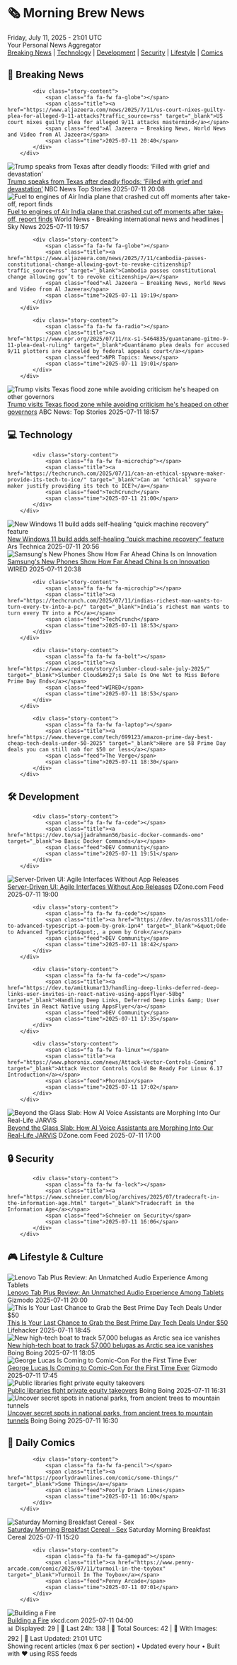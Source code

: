 <!-- Processing 54 RSS feeds at 2025-07-11 21:01:33 UTC -->
<!-- Processing: Saturday Morning Breakfast Cereal -->
<!-- Processing: Dilbert -->
<!-- Processing: Girl Genius -->
<!-- Processing: BBC World News -->
<!-- Processing: Al Jazeera Breaking News -->
<!-- Processing: NPR News -->
<!-- Processing: CBC News -->
<!-- Error processing https://rss.cbc.ca/lineup/topstories.xml: The read operation timed out -->
<!-- Processing: Reuters World News -->
<!-- Processing: Associated Press Breaking -->
<!-- Processing: NBC News Breaking -->
<!-- Processing: Sky News World -->
<!-- Processing: TechCrunch -->
<!-- Processing: Ars Technica -->
<!-- Processing: O'Reilly Radar -->
<!-- Processing: WIRED -->
<!-- Processing: Lobsters Python -->
<!-- Processing: It's FOSS -->
<!-- Error processing https://itsfoss.com/rss/: The read operation timed out -->
<!-- Processing: OMG! Ubuntu -->
<!-- Processing: DistroWatch -->
<!-- Processing: Ubuntu Blog -->
<!-- Processing: Martin Fowler -->
<!-- Processing: Coding Horror -->
<!-- Processing: Krebs on Security -->
<!-- Generated 6 new posts out of 23 feeds processed -->
<div class="newspaper-header">
    <h1 class="newspaper-title">🗞️ Morning Brew News</h1>
    <div class="newspaper-date">Friday, July 11, 2025 - 21:01 UTC</div>
    <div class="newspaper-subtitle">Your Personal News Aggregator</div>
</div>

<div class="newspaper-nav">
    <a href="#breaking">Breaking News</a> |
    <a href="#tech">Technology</a> |
    <a href="#dev">Development</a> |
    <a href="#security">Security</a> |
    <a href="#lifestyle">Lifestyle</a> |
    <a href="#webcomics">Comics</a>
</div>

<div class="news-section breaking-news" id="breaking">
<h2 class="section-header">🚨 Breaking News</h2>
<div class="stories-container">
<div class="story">
            
            <div class="story-content">
                <span class="fa fa-fw fa-globe"></span>
                <span class="title"><a href="https://www.aljazeera.com/news/2025/7/11/us-court-nixes-guilty-plea-for-alleged-9-11-attacks?traffic_source=rss" target="_blank">US court nixes guilty plea for alleged 9/11 attacks mastermind</a></span>
                <span class="feed">Al Jazeera – Breaking News, World News and Video from Al Jazeera</span>
                <span class="time">2025-07-11 20:40</span>
            </div>
        </div>
<div class="story">
            <img src="https://media-cldnry.s-nbcnews.com/image/upload/t_fit_1500w/mpx/2704722219/2025_07/1752264516172_now_brk_trump_kerrville_intro_250711_1920x1080-caxg1d.jpg" alt="Trump speaks from Texas after deadly floods: ‘Filled with grief and devastation’" class="story-image" loading="lazy" onerror="this.style.display='none'">
            <div class="story-content">
                <span class="fa fa-fw fa-broadcast-tower"></span>
                <span class="title"><a href="https://www.nbcnews.com/now/video/trump-speaks-from-kerrville-after-deadly-texas-floods-243094085707" target="_blank">Trump speaks from Texas after deadly floods: ‘Filled with grief and devastation’</a></span>
                <span class="feed">NBC News Top Stories</span>
                <span class="time">2025-07-11 20:08</span>
            </div>
        </div>
<div class="story">
            <img src="https://e3.365dm.com/25/06/1920x1080/skynews-ahmedabad-plane-crash_6944966.jpg?20250618101311" alt="Fuel to engines of Air India plane that crashed cut off moments after take-off, report finds" class="story-image" loading="lazy" onerror="this.style.display='none'">
            <div class="story-content">
                <span class="fa fa-fw fa-satellite"></span>
                <span class="title"><a href="https://news.sky.com/story/fuel-to-engines-of-air-india-plane-cut-off-moments-before-crash-preliminary-report-finds-13395620" target="_blank">Fuel to engines of Air India plane that crashed cut off moments after take-off, report finds</a></span>
                <span class="feed">World News - Breaking international news and headlines | Sky News</span>
                <span class="time">2025-07-11 19:57</span>
            </div>
        </div>
<div class="story">
            
            <div class="story-content">
                <span class="fa fa-fw fa-globe"></span>
                <span class="title"><a href="https://www.aljazeera.com/news/2025/7/11/cambodia-passes-constitutional-change-allowing-govt-to-revoke-citizenship?traffic_source=rss" target="_blank">Cambodia passes constitutional change allowing gov’t to revoke citizenship</a></span>
                <span class="feed">Al Jazeera – Breaking News, World News and Video from Al Jazeera</span>
                <span class="time">2025-07-11 19:19</span>
            </div>
        </div>
<div class="story">
            
            <div class="story-content">
                <span class="fa fa-fw fa-radio"></span>
                <span class="title"><a href="https://www.npr.org/2025/07/11/nx-s1-5464835/guantanamo-gitmo-9-11-plea-deal-ruling" target="_blank">Guantánamo plea deals for accused 9/11 plotters are canceled by federal appeals court</a></span>
                <span class="feed">NPR Topics: News</span>
                <span class="time">2025-07-11 19:01</span>
            </div>
        </div>
<div class="story">
            <img src="https://s.abcnews.com/images/Politics/donald-trump-10-gty-jef-250711_1752258358263_hpMain_4x3t_384.jpg" alt="Trump visits Texas flood zone while avoiding criticism he&#x27;s heaped on other governors" class="story-image" loading="lazy" onerror="this.style.display='none'">
            <div class="story-content">
                <span class="fa fa-fw fa-tv"></span>
                <span class="title"><a href="https://abcnews.go.com/Politics/trump-heads-texas-after-catastrophic-flooding-avoiding-criticism/story?id=123650032" target="_blank">Trump visits Texas flood zone while avoiding criticism he&#x27;s heaped on other governors</a></span>
                <span class="feed">ABC News: Top Stories</span>
                <span class="time">2025-07-11 18:57</span>
            </div>
        </div>
</div>
</div>
<div class="news-section tech-news" id="tech">
<h2 class="section-header">💻 Technology</h2>
<div class="stories-container">
<div class="story">
            
            <div class="story-content">
                <span class="fa fa-fw fa-microchip"></span>
                <span class="title"><a href="https://techcrunch.com/2025/07/11/can-an-ethical-spyware-maker-provide-its-tech-to-ice/" target="_blank">Can an ‘ethical’ spyware maker justify providing its tech to ICE?</a></span>
                <span class="feed">TechCrunch</span>
                <span class="time">2025-07-11 21:00</span>
            </div>
        </div>
<div class="story">
            <img src="https://cdn.arstechnica.net/wp-content/uploads/2024/05/win11-laptop-500x500.jpeg" alt="New Windows 11 build adds self-healing “quick machine recovery” feature" class="story-image" loading="lazy" onerror="this.style.display='none'">
            <div class="story-content">
                <span class="fa fa-fw fa-cog"></span>
                <span class="title"><a href="https://arstechnica.com/gadgets/2025/07/new-windows-11-build-adds-self-healing-quick-machine-recovery-feature/" target="_blank">New Windows 11 build adds self-healing “quick machine recovery” feature</a></span>
                <span class="feed">Ars Technica</span>
                <span class="time">2025-07-11 20:56</span>
            </div>
        </div>
<div class="story">
            <img src="https://media.wired.com/photos/686ffcfe72ecf103086658f2/master/pass/Samsung-New-Phones-Show-How-Far-Ahead-China-Is-Innovation-Gear-2223692962.jpg" alt="Samsung&#x27;s New Phones Show How Far Ahead China Is on Innovation" class="story-image" loading="lazy" onerror="this.style.display='none'">
            <div class="story-content">
                <span class="fa fa-fw fa-bolt"></span>
                <span class="title"><a href="https://www.wired.com/story/samsungs-new-phones-show-how-far-ahead-china-is-on-innovation/" target="_blank">Samsung&#x27;s New Phones Show How Far Ahead China Is on Innovation</a></span>
                <span class="feed">WIRED</span>
                <span class="time">2025-07-11 20:38</span>
            </div>
        </div>
<div class="story">
            
            <div class="story-content">
                <span class="fa fa-fw fa-microchip"></span>
                <span class="title"><a href="https://techcrunch.com/2025/07/11/indias-richest-man-wants-to-turn-every-tv-into-a-pc/" target="_blank">India’s richest man wants to turn every TV into a PC</a></span>
                <span class="feed">TechCrunch</span>
                <span class="time">2025-07-11 18:53</span>
            </div>
        </div>
<div class="story">
            
            <div class="story-content">
                <span class="fa fa-fw fa-bolt"></span>
                <span class="title"><a href="https://www.wired.com/story/slumber-cloud-sale-july-2025/" target="_blank">Slumber Cloud&#x27;s Sale Is One Not to Miss Before Prime Day Ends</a></span>
                <span class="feed">WIRED</span>
                <span class="time">2025-07-11 18:53</span>
            </div>
        </div>
<div class="story">
            
            <div class="story-content">
                <span class="fa fa-fw fa-laptop"></span>
                <span class="title"><a href="https://www.theverge.com/tech/699123/amazon-prime-day-best-cheap-tech-deals-under-50-2025" target="_blank">Here are 58 Prime Day deals you can still nab for $50 or less</a></span>
                <span class="feed">The Verge</span>
                <span class="time">2025-07-11 18:30</span>
            </div>
        </div>
</div>
</div>
<div class="news-section dev-news" id="dev">
<h2 class="section-header">🛠️ Development</h2>
<div class="stories-container">
<div class="story">
            
            <div class="story-content">
                <span class="fa fa-fw fa-code"></span>
                <span class="title"><a href="https://dev.to/sajjadrahman56/basic-docker-commands-omo" target="_blank">⚙️ Basic Docker Commands</a></span>
                <span class="feed">DEV Community</span>
                <span class="time">2025-07-11 19:51</span>
            </div>
        </div>
<div class="story">
            <img src="https://dz2cdn1.dzone.com/thumbnail?fid=18507676&w=600" alt="Server-Driven UI: Agile Interfaces Without App Releases" class="story-image" loading="lazy" onerror="this.style.display='none'">
            <div class="story-content">
                <span class="fa fa-fw fa-newspaper"></span>
                <span class="title"><a href="https://dzone.com/articles/server-driven-ui-agile-interfaces-without-app-releases" target="_blank">Server-Driven UI: Agile Interfaces Without App Releases</a></span>
                <span class="feed">DZone.com Feed</span>
                <span class="time">2025-07-11 19:00</span>
            </div>
        </div>
<div class="story">
            
            <div class="story-content">
                <span class="fa fa-fw fa-code"></span>
                <span class="title"><a href="https://dev.to/asross311/ode-to-advanced-typescript-a-poem-by-grok-1pn4" target="_blank">&quot;Ode to Advanced TypeScript&quot;, a poem by Grok</a></span>
                <span class="feed">DEV Community</span>
                <span class="time">2025-07-11 18:42</span>
            </div>
        </div>
<div class="story">
            
            <div class="story-content">
                <span class="fa fa-fw fa-code"></span>
                <span class="title"><a href="https://dev.to/amitkumar13/handling-deep-links-deferred-deep-links-user-invites-in-react-native-using-appsflyer-58bg" target="_blank">Handling Deep Links, Deferred Deep Links &amp; User Invites in React Native using AppsFlyer</a></span>
                <span class="feed">DEV Community</span>
                <span class="time">2025-07-11 17:35</span>
            </div>
        </div>
<div class="story">
            
            <div class="story-content">
                <span class="fa fa-fw fa-linux"></span>
                <span class="title"><a href="https://www.phoronix.com/news/Attack-Vector-Controls-Coming" target="_blank">Attack Vector Controls Could Be Ready For Linux 6.17 Introduction</a></span>
                <span class="feed">Phoronix</span>
                <span class="time">2025-07-11 17:02</span>
            </div>
        </div>
<div class="story">
            <img src="https://dz2cdn1.dzone.com/thumbnail?fid=18508002&w=600" alt="Beyond the Glass Slab: How AI Voice Assistants are Morphing Into Our Real-Life JARVIS" class="story-image" loading="lazy" onerror="this.style.display='none'">
            <div class="story-content">
                <span class="fa fa-fw fa-newspaper"></span>
                <span class="title"><a href="https://dzone.com/articles/jarvis-agentic-ai-voice-assistants-future" target="_blank">Beyond the Glass Slab: How AI Voice Assistants are Morphing Into Our Real-Life JARVIS</a></span>
                <span class="feed">DZone.com Feed</span>
                <span class="time">2025-07-11 17:00</span>
            </div>
        </div>
</div>
</div>
<div class="news-section security-news" id="security">
<h2 class="section-header">🔒 Security</h2>
<div class="stories-container">
<div class="story">
            
            <div class="story-content">
                <span class="fa fa-fw fa-lock"></span>
                <span class="title"><a href="https://www.schneier.com/blog/archives/2025/07/tradecraft-in-the-information-age.html" target="_blank">Tradecraft in the Information Age</a></span>
                <span class="feed">Schneier on Security</span>
                <span class="time">2025-07-11 16:06</span>
            </div>
        </div>
</div>
</div>
<div class="news-section lifestyle-news" id="lifestyle">
<h2 class="section-header">🎮 Lifestyle & Culture</h2>
<div class="stories-container">
<div class="story">
            <img src="https://gizmodo.com/app/uploads/2025/07/lenovo-tab-plus-review-2.jpg" alt="Lenovo Tab Plus Review: An Unmatched Audio Experience Among Tablets" class="story-image" loading="lazy" onerror="this.style.display='none'">
            <div class="story-content">
                <span class="fa fa-fw fa-computer"></span>
                <span class="title"><a href="https://gizmodo.com/lenovo-tab-plus-review-an-unmatched-audio-experience-among-tablets-2000627140" target="_blank">Lenovo Tab Plus Review: An Unmatched Audio Experience Among Tablets</a></span>
                <span class="feed">Gizmodo</span>
                <span class="time">2025-07-11 20:00</span>
            </div>
        </div>
<div class="story">
            <img src="https://lifehacker.com/imagery/articles/01JZKCBC6SS6TWM2443ZSAQPXY/hero-image.png" alt="This Is Your Last Chance to Grab the Best Prime Day Tech Deals Under $50" class="story-image" loading="lazy" onerror="this.style.display='none'">
            <div class="story-content">
                <span class="fa fa-fw fa-life-ring"></span>
                <span class="title"><a href="https://lifehacker.com/tech/best-tech-deals-under-50-prime-day-2025?utm_medium=RSS" target="_blank">This Is Your Last Chance to Grab the Best Prime Day Tech Deals Under $50</a></span>
                <span class="feed">Lifehacker</span>
                <span class="time">2025-07-11 18:45</span>
            </div>
        </div>
<div class="story">
            <img src="https://i0.wp.com/boingboing.net/wp-content/uploads/2025/07/beluga-cam.jpg?fit=1080%2C607&amp;quality=60&amp;ssl=1" alt="New high-tech boat to track 57,000 belugas as Arctic sea ice vanishes" class="story-image" loading="lazy" onerror="this.style.display='none'">
            <div class="story-content">
                <span class="fa fa-fw fa-arrow-right"></span>
                <span class="title"><a href="https://boingboing.net/2025/07/11/new-high-tech-boat-to-track-57000-belugas-as-arctic-sea-ice-vanishes.html" target="_blank">New high-tech boat to track 57,000 belugas as Arctic sea ice vanishes</a></span>
                <span class="feed">Boing Boing</span>
                <span class="time">2025-07-11 18:05</span>
            </div>
        </div>
<div class="story">
            <img src="https://gizmodo.com/app/uploads/2025/07/George-Lucas-Photo-Gustavo-Caballero-Getty-Images.jpg" alt="George Lucas Is Coming to Comic-Con For the First Time Ever" class="story-image" loading="lazy" onerror="this.style.display='none'">
            <div class="story-content">
                <span class="fa fa-fw fa-computer"></span>
                <span class="title"><a href="https://gizmodo.com/sdcc-2025-george-lucas-panel-hall-h-2000628190" target="_blank">George Lucas Is Coming to Comic-Con For the First Time Ever</a></span>
                <span class="feed">Gizmodo</span>
                <span class="time">2025-07-11 17:45</span>
            </div>
        </div>
<div class="story">
            <img src="https://i0.wp.com/boingboing.net/wp-content/uploads/2025/07/samiels.jpg?fit=1494%2C874&amp;quality=60&amp;ssl=1" alt="Public libraries fight private equity takeovers" class="story-image" loading="lazy" onerror="this.style.display='none'">
            <div class="story-content">
                <span class="fa fa-fw fa-arrow-right"></span>
                <span class="title"><a href="https://boingboing.net/2025/07/11/public-libraries-fight-private-equity-takeovers.html" target="_blank">Public libraries fight private equity takeovers</a></span>
                <span class="feed">Boing Boing</span>
                <span class="time">2025-07-11 16:31</span>
            </div>
        </div>
<div class="story">
            <img src="https://i0.wp.com/boingboing.net/wp-content/uploads/2025/07/tunnel.jpg?fit=1080%2C720&amp;quality=60&amp;ssl=1" alt="Uncover secret spots in national parks, from ancient trees to mountain tunnels" class="story-image" loading="lazy" onerror="this.style.display='none'">
            <div class="story-content">
                <span class="fa fa-fw fa-arrow-right"></span>
                <span class="title"><a href="https://boingboing.net/2025/07/11/uncover-secret-spots-in-national-parks-from-ancient-trees-to-mountain-tunnels.html" target="_blank">Uncover secret spots in national parks, from ancient trees to mountain tunnels</a></span>
                <span class="feed">Boing Boing</span>
                <span class="time">2025-07-11 16:30</span>
            </div>
        </div>
</div>
</div>
<div class="news-section webcomics-section" id="webcomics">
<h2 class="section-header">🎨 Daily Comics</h2>
<div class="stories-container">
<div class="story">
            
            <div class="story-content">
                <span class="fa fa-fw fa-pencil"></span>
                <span class="title"><a href="https://poorlydrawnlines.com/comic/some-things/" target="_blank">Some Things</a></span>
                <span class="feed">Poorly Drawn Lines</span>
                <span class="time">2025-07-11 16:00</span>
            </div>
        </div>
<div class="story">
            <img src="https://www.smbc-comics.com/comics/1752123717-20250711.png" alt="Saturday Morning Breakfast Cereal - Sex" class="story-image" loading="lazy" onerror="this.style.display='none'">
            <div class="story-content">
                <span class="fa fa-fw fa-smile"></span>
                <span class="title"><a href="https://www.smbc-comics.com/comic/sex" target="_blank">Saturday Morning Breakfast Cereal - Sex</a></span>
                <span class="feed">Saturday Morning Breakfast Cereal</span>
                <span class="time">2025-07-11 15:20</span>
            </div>
        </div>
<div class="story">
            
            <div class="story-content">
                <span class="fa fa-fw fa-gamepad"></span>
                <span class="title"><a href="https://www.penny-arcade.com/comic/2025/07/11/turmoil-in-the-toybox" target="_blank">Turmoil In The Toybox</a></span>
                <span class="feed">Penny Arcade</span>
                <span class="time">2025-07-11 07:01</span>
            </div>
        </div>
<div class="story">
            <img src="https://imgs.xkcd.com/comics/building_a_fire.png" alt="Building a Fire" class="story-image" loading="lazy" onerror="this.style.display='none'">
            <div class="story-content">
                <span class="fa fa-fw fa-laugh"></span>
                <span class="title"><a href="https://xkcd.com/3114/" target="_blank">Building a Fire</a></span>
                <span class="feed">xkcd.com</span>
                <span class="time">2025-07-11 04:00</span>
            </div>
        </div>
</div>
</div>

<div class="newspaper-footer">
    <div class="stats">
        📊 Displayed: 29 | 📅 Last 24h: 138 | 📡 Total Sources: 42 | 📸 With Images: 292 |
        🔄 Last Updated: 21:01 UTC
    </div>
    <div class="footer-note">
        Showing recent articles (max 6 per section) • Updated every hour • Built with ❤️ using RSS feeds
    </div>
</div>
